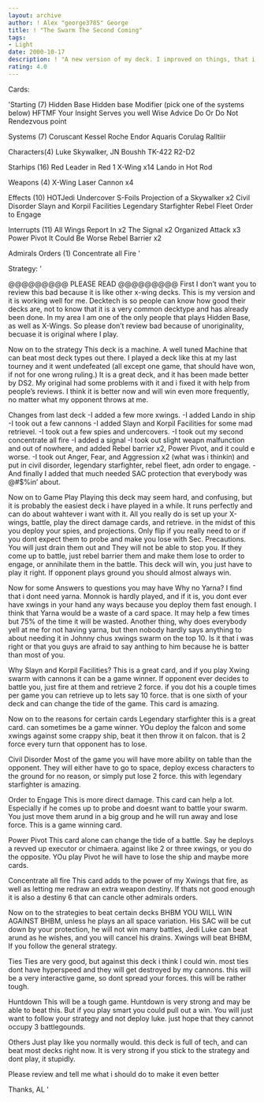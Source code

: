 ```yaml
---
layout: archive
author: ! Alex "george3785" George
title: ! "The Swarm The Second Coming"
tags:
- Light
date: 2000-10-17
description: ! "A new version of my deck. I improved on things, that i got in my reviews. i hope you like it better this time."
rating: 4.0
---
```

Cards: 

'Starting (7)
Hidden Base
Hidden base Modifier (pick one of the systems below)
HFTMF
Your Insight Serves you well
Wise Advice
Do Or Do Not
Rendezvous point

Systems (7)
Coruscant
Kessel
Roche
Endor
Aquaris
Corulag
Ralltiir

Characters(4)
Luke Skywalker, JN
Boushh
TK-422
R2-D2

Starhips (16)
Red Leader in Red 1
X-Wing x14
Lando in Hot Rod

Weapons (4)
X-Wing Laser Cannon x4

Effects (10)
HOTJedi
Undercover
S-Foils
Projection of a Skywalker x2
Civil Disorder
Slayn and Korpil Facilities
Legendary Starfighter
Rebel Fleet
Order to Engage

Interrupts (11)
All Wings Report In x2
The Signal x2
Organized Attack x3
Power Pivot
It Could Be Worse
Rebel Barrier x2

Admirals Orders (1)
Concentrate all Fire  '

Strategy: '

@@@@@@@@@ PLEASE READ @@@@@@@@@
First I don’t want you to review this bad because it is like other x-wing decks. This is my version and it is working well for me. Decktech is so people can know how good their decks are, not to know that it is a very common decktype and has already been done. In my area I am one of the only people that plays Hidden Base, as well as X-Wings. So please don’t review bad because of unoriginality, becuase it is original where I play.

Now on to the strategy
This deck is a machine. A well tuned Machine that can beat most deck types out there. I played a deck like this at my last tourney and it went undefeated (all except one game, that should have won, if not for one wrong ruling.)
It is a great deck, and it has been made better by DS2. My original had some problems with it and i fixed it with help from people’s reviews. I think it is better now and will win even more frequently, no matter what my opponent throws at me.

Changes from last deck
-I added a few more xwings.
-I added Lando in ship
-I took out a few cannons
-I added Slayn and Korpil Facilities for some mad retrievel.
-I took out a few spies and undercovers.
-I took out my second concentrate all fire
-I added a signal
-I took out slight weapn malfunction and out of nowhere, and added Rebel barrier x2, Power Pivot, and it could e worse.
-I took out Anger, Fear, and Aggression x2 (what was i thinkin) and put in civil disorder, legendary starfighter, rebel fleet, adn order to engage.
-And finally I added that much needed SAC protection that everybody was @#$%in’ about.

Now on to Game Play
Playing this deck may seem hard, and confusing, but it is probably the easiest deck i have played in a while. It runs perfectly and can do about wahtever i want with it. All you really do is set up your X-wings, battle, play the direct damage cards, and retrieve. in the midst of this you deploy your spies, and projections. Only flip if you really need to or if you dont expect them to probe and make you lose with Sec. Precautions. You will just drain them out and They will not be able to stop you. If they come up to battle, just rebel barrier them and make them lose to order to engage, or annihilate them in the battle. This deck will win, you just have to play it right. If opponent plays ground you should almost always win.

Now for some Answers to questions you may have
Why no Yarna?
I find that i dont need yarna. Monnok is hardly played, and if it is, you dont ever have xwings in your hand any ways because you deploy them fast enough. I think that Yarna would be a waste of a card space. It may help a few times but 75% of the time it will be wasted. Another thing, why does everybody yell at me for not having yarna, but then nobody hardly says anything to about needing it in Johnny chus xwings swarm on the top 10. Is it that i was right or that you guys are afraid to say anthing to him because he is batter than most of you.

Why Slayn and Korpil Facilities?
This is a great card, and if you play Xwing swarm with cannons it can be a game winner. If opponent ever decides to battle you, just fire at them and retrieve 2 force. if you dot his a couple times per game you can retrieve up to lets say 10 force. that is one sixth of your deck and can change the tide of the game. This card is amazing.

Now on to the reasons for certain cards
Legendary starfighter this is a great card. can sometimes be a game winner. YOu deploy the falcon and some xwings against some crappy ship, beat it then throw it on falcon. that is 2 force every turn that opponent has to lose.

Civil Disorder Most of the game you will have more ability on table than the opponent. They will either have to go to space, deploy excess characters to the ground for no reason, or simply put lose 2 force. this with legendary starfighter is amazing.

Order to Engage This is more direct damage. This card can help a lot. Especially if he comes up to probe and doesnt want to battle your swarm. You just move them arund in a big group and he will run away and lose force. This is a game winning card.

Power Pivot This card alone can change the tide of a battle. Say he deploys a revved up executor or chimaera. against like 2 or three xwings, or you do the opposite. YOu play Pivot he will have to lose the ship and maybe more cards.

Concentrate all fire This card adds to the power of my Xwings that fire, as well as letting me redraw an extra weapon destiny. If thats not good enough it is also a destiny 6 that can cancle other admirals orders.

Now on to the strategies to beat certain decks
BHBM YOU WILL WIN AGAINST BHBM, unless he plays an all space variation. His SAC will be cut down by your protection, he will not win many battles, Jedi Luke can beat arund as he wishes, and you will cancel his drains. Xwings will beat BHBM, If you follow the general strategy.

Ties Ties are very good, but against this deck i think I could win. most ties dont have hyperspeed and they will get destroyed by my cannons. this will be a very interactive game, so dont spread your forces. this will be rather tough.

Huntdown This will be a tough game. Huntdown is very strong and may be able to beat this. But if you play smart you could pull out a win. You will just want to follow your strategy and not deploy luke. just hope that they cannot occupy 3 battlegounds.

Others Just play like you normally would. this deck is full of tech, and can beat most decks right now. It is very strong if you stick to the strategy and dont play, it stupidly.

Please review and tell me what i should do to make it even better

Thanks,
AL '